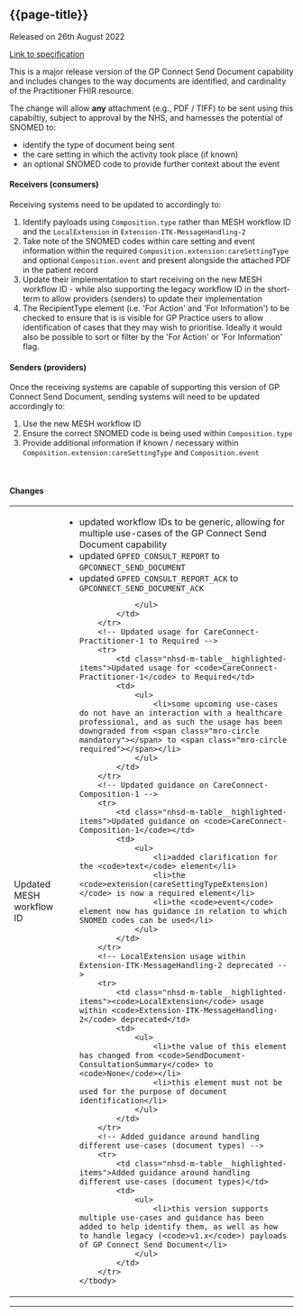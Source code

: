 ## {{page-title}}

<span class="nhsd-a-tag nhsd-a-tag--bg-light-blue">Released on 26th August 2022</span>

[Link to specification](https://simplifier.net/guide/gp-connect-send-document/Home/Introduction/Introduction?version=2.0.0-public-beta)

This is a major release version of the GP Connect Send Document capability and includes changes to the way documents are identified, and cardinality of the Practitioner FHIR resource.

The change will allow **any** attachment (e.g., PDF / TIFF) to be sent using this capabiltiy, subject to approval by the NHS, and harnesses the potential of SNOMED to:

- identify the type of document being sent
- the care setting in which the activity took place (if known)
- an optional SNOMED code to provide further context about the event

#### Receivers (consumers)
Receiving systems need to be updated to accordingly to:

1. Identify payloads using `Composition.type` rather than MESH workflow ID and the `LocalExtension` in `Extension-ITK-MessageHandling-2`
2. Take note of the SNOMED codes within care setting and event information within the required `Composition.extension:careSettingType` and optional `Composition.event` and present alongside the attached PDF in the patient record
3. Update their implementation to start receiving on the new MESH workflow ID - while also supporting the legacy workflow ID in the short-term to allow providers (senders) to update their implementation
4. The RecipientType element (i.e. 'For Action' and 'For Information') to be checked to ensure that is is visible for GP Practice users to allow identification of cases that they may wish to prioritise. Ideally it would also be possible to sort or filter by the 'For Action' or 'For Information' flag.


#### Senders (providers)
Once the receiving systems are capable of supporting this version of GP Connect Send Document, sending systems will need to be updated accordingly to:

1. Use the new MESH workflow ID
2. Ensure the correct SNOMED code is being used within `Composition.type`
3. Provide additional information if known / necessary within `Composition.extension:careSettingType` and `Composition.event`


<br />

#### Changes

<table data-responsive>
    <tbody>
        <!-- Updated MESH workflow ID-->
        <tr>
            <td class="nhsd-m-table__highlighted-items">Updated MESH workflow ID</td>
            <td>
                <ul>
                    <li>updated workflow IDs to be generic, allowing for multiple use-cases of the GP Connect Send Document capability</li>
                    <li>updated <code>GPFED_CONSULT_REPORT</code> to <code>GPCONNECT_SEND_DOCUMENT</code>
                    <li>updated <code>GPFED_CONSULT_REPORT_ACK</code> to <code>GPCONNECT_SEND_DOCUMENT_ACK</code>
                
                </ul>
            </td>
        </tr>
        <!-- Updated usage for CareConnect-Practitioner-1 to Required -->
        <tr>
            <td class="nhsd-m-table__highlighted-items">Updated usage for <code>CareConnect-Practitioner-1</code> to Required</td>
            <td>
                <ul>
                    <li>some upcoming use-cases do not have an interaction with a healthcare professional, and as such the usage has been downgraded from <span class="mro-circle mandatory"></span> to <span class="mro-circle required"></span></li>
                </ul>
            </td>
        </tr>
        <!-- Updated guidance on CareConnect-Composition-1 -->
        <tr>
            <td class="nhsd-m-table__highlighted-items">Updated guidance on <code>CareConnect-Composition-1</code></td>
            <td>
                <ul>
                    <li>added clarification for the <code>text</code> element</li>
                    <li>the <code>extension(careSettingTypeExtension)</code> is now a required element</li>
                    <li>the <code>event</code> element now has guidance in relation to which SNOMED codes can be used</li>
                </ul>
            </td>
        </tr>
        <!-- LocalExtension usage within Extension-ITK-MessageHandling-2 deprecated -->
        <tr>
            <td class="nhsd-m-table__highlighted-items"><code>LocalExtension</code> usage within <code>Extension-ITK-MessageHandling-2</code> deprecated</td>
            <td>
                <ul>
                    <li>the value of this element has changed from <code>SendDocument-ConsultationSummary</code> to <code>None</code></li>
                    <li>this element must not be used for the purpose of document identification</li>
                </ul>
            </td>
        </tr>
        <!-- Added guidance around handling different use-cases (document types) -->
        <tr>
            <td class="nhsd-m-table__highlighted-items">Added guidance around handling different use-cases (document types)</td>
            <td>
                <ul>
                    <li>this version supports multiple use-cases and guidance has been added to help identify them, as well as how to handle legacy (<code>v1.x</code>) payloads of GP Connect Send Document</li>
                </ul>
            </td>
        </tr>
    </tbody>
</table>

---
